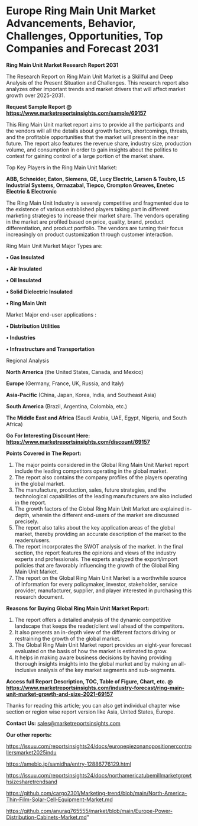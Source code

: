 # Europe Ring Main Unit Market Advancements, Behavior, Challenges, Opportunities, Top Companies and Forecast 2031

<strong>Ring Main Unit Market Research Report 2031</strong>

The Research Report on Ring Main Unit Market is a Skillful and Deep Analysis of the Present Situation and Challenges. This research report also analyzes other important trends and market drivers that will affect market growth over 2025-2031.

<strong>Request Sample Report @ <a href=https://www.marketreportsinsights.com/sample/69157>https://www.marketreportsinsights.com/sample/69157</a></strong>

This Ring Main Unit market report aims to provide all the participants and the vendors will all the details about growth factors, shortcomings, threats, and the profitable opportunities that the market will present in the near future. The report also features the revenue share, industry size, production volume, and consumption in order to gain insights about the politics to contest for gaining control of a large portion of the market share.

Top Key Players in the Ring Main Unit Market:

<strong>ABB, Schneider, Eaton, Siemens, GE, Lucy Electric, Larsen & Toubro, LS Industrial Systems, Ormazabal, Tiepco, Crompton Greaves, Enetec Electric & Electronic</strong>

The Ring Main Unit Industry is severely competitive and fragmented due to the existence of various established players taking part in different marketing strategies to increase their market share. The vendors operating in the market are profiled based on price, quality, brand, product differentiation, and product portfolio. The vendors are turning their focus increasingly on product customization through customer interaction.

Ring Main Unit Market Major Types are:

<strong>• Gas Insulated

• Air Insulated

• Oil Insulated

• Solid Dielectric Insulated

• Ring Main Unit</strong>

Market Major end-user applications :

<strong>• Distribution Utilities

• Industries

• Infrastructure and Transportation</strong>

Regional Analysis

</u><strong><b>North America</b></strong> (the United States, Canada, and Mexico)

<strong><b>Europe </b></strong>(Germany, France, UK, Russia, and Italy)

<strong><b>Asia-Pacific</b></strong> (China, Japan, Korea, India, and Southeast Asia)

<strong><b>South America</b></strong> (Brazil, Argentina, Colombia, etc.)

<strong><b>The Middle East and Africa</b></strong> (Saudi Arabia, UAE, Egypt, Nigeria, and South Africa)

<strong>Go For Interesting Discount Here: <a href=https://www.marketreportsinsights.com/discount/69157>https://www.marketreportsinsights.com/discount/69157</a></strong>

<strong>Points Covered in The Report:</strong>
<ol>
  <li>The major points considered in the Global Ring Main Unit Market report include the leading competitors operating in the global market.</li>
  <li>The report also contains the company profiles of the players operating in the global market.</li>
  <li>The manufacture, production, sales, future strategies, and the technological capabilities of the leading manufacturers are also included in the report.</li>
  <li>The growth factors of the Global Ring Main Unit Market are explained in-depth, wherein the different end-users of the market are discussed precisely.</li>
  <li>The report also talks about the key application areas of the global market, thereby providing an accurate description of the market to the readers/users.</li>
  <li>The report incorporates the SWOT analysis of the market. In the final section, the report features the opinions and views of the industry experts and professionals. The experts analyzed the export/import policies that are favorably influencing the growth of the Global Ring Main Unit Market.</li>
  <li>The report on the Global Ring Main Unit Market is a worthwhile source of information for every policymaker, investor, stakeholder, service provider, manufacturer, supplier, and player interested in purchasing this research document.</li>
</ol>
<strong>Reasons for Buying Global Ring Main Unit Market Report:</strong>

<ol>
  <li>The report offers a detailed analysis of the dynamic competitive landscape that keeps the reader/client well ahead of the competitors.</li>
  <li>It also presents an in-depth view of the different factors driving or restraining the growth of the global market.</li>
  <li>The Global Ring Main Unit Market report provides an eight-year forecast evaluated on the basis of how the market is estimated to grow.</li>
  <li>It helps in making aware business decisions by having providing thorough insights insights into the global market and by making an all-inclusive analysis of the key market segments and sub-segments.</li>
</ol>
<strong>Access full Report Description, TOC, Table of Figure, Chart, etc. @ <a href=https://www.marketreportsinsights.com/industry-forecast/ring-main-unit-market-growth-and-size-2021-69157>https://www.marketreportsinsights.com/industry-forecast/ring-main-unit-market-growth-and-size-2021-69157</a></strong>


Thanks for reading this article; you can also get individual chapter wise section or region wise report version like Asia, United States, Europe.

<strong>Contact Us:</strong>
sales@marketreportsinsights.com

<strong>Our other reports:</strong>

<a href=https://issuu.com/reportsinsights24/docs/europepiezonanopositionercontrollersmarket2025indu>https://issuu.com/reportsinsights24/docs/europepiezonanopositionercontrollersmarket2025indu</a>

<a href=https://ameblo.jp/samidha/entry-12886776129.html>https://ameblo.jp/samidha/entry-12886776129.html</a>

<a href=https://issuu.com/reportsinsights24/docs/northamericatubemillmarketgrowthsizesharetrendsand>https://issuu.com/reportsinsights24/docs/northamericatubemillmarketgrowthsizesharetrendsand</a>

<a href=https://github.com/cargo2301/Marketing-trend/blob/main/North-America-Thin-Film-Solar-Cell-Equipment-Market.md>https://github.com/cargo2301/Marketing-trend/blob/main/North-America-Thin-Film-Solar-Cell-Equipment-Market.md</a>

<a href=https://github.com/anurag765555/market/blob/main/Europe-Power-Distribution-Cabinets-Market.md>https://github.com/anurag765555/market/blob/main/Europe-Power-Distribution-Cabinets-Market.md</a>"
